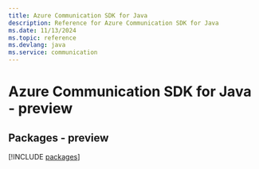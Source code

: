 ```yaml
---
title: Azure Communication SDK for Java
description: Reference for Azure Communication SDK for Java
ms.date: 11/13/2024
ms.topic: reference
ms.devlang: java
ms.service: communication
---
```

# Azure Communication SDK for Java - preview
## Packages - preview
[!INCLUDE [packages](communication-index.md)]